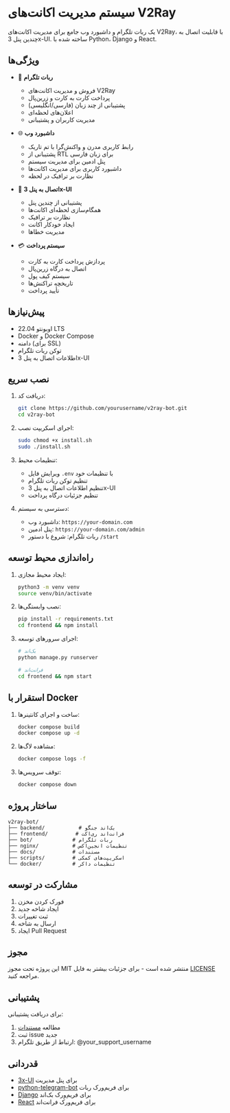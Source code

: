 # سیستم مدیریت اکانت‌های V2Ray

یک ربات تلگرام و داشبورد وب جامع برای مدیریت اکانت‌های V2Ray، با قابلیت اتصال به چندین پنل 3x-UI. ساخته شده با Python، Django و React.

## ویژگی‌ها

- 🤖 **ربات تلگرام**
  - فروش و مدیریت اکانت‌های V2Ray
  - پرداخت کارت به کارت و زرین‌پال
  - پشتیبانی از چند زبان (فارسی/انگلیسی)
  - اعلان‌های لحظه‌ای
  - مدیریت کاربران و پشتیبانی

- 🌐 **داشبورد وب**
  - رابط کاربری مدرن و واکنش‌گرا با تم تاریک
  - پشتیبانی از RTL برای زبان فارسی
  - پنل ادمین برای مدیریت سیستم
  - داشبورد کاربری برای مدیریت اکانت‌ها
  - نظارت بر ترافیک در لحظه

- 🔄 **اتصال به پنل 3x-UI**
  - پشتیبانی از چندین پنل
  - همگام‌سازی لحظه‌ای اکانت‌ها
  - نظارت بر ترافیک
  - ایجاد خودکار اکانت
  - مدیریت خطاها

- 💳 **سیستم پرداخت**
  - پردازش پرداخت کارت به کارت
  - اتصال به درگاه زرین‌پال
  - سیستم کیف پول
  - تاریخچه تراکنش‌ها
  - تأیید پرداخت

## پیش‌نیازها

- اوبونتو 22.04 LTS
- Docker و Docker Compose
- دامنه (برای SSL)
- توکن ربات تلگرام
- اطلاعات اتصال به پنل 3x-UI

## نصب سریع

1. دریافت کد:
   ```bash
   git clone https://github.com/yourusername/v2ray-bot.git
   cd v2ray-bot
   ```

2. اجرای اسکریپت نصب:
   ```bash
   sudo chmod +x install.sh
   sudo ./install.sh
   ```

3. تنظیمات محیط:
   - ویرایش فایل `.env` با تنظیمات خود
   - تنظیم توکن ربات تلگرام
   - تنظیم اطلاعات اتصال به پنل 3x-UI
   - تنظیم جزئیات درگاه پرداخت

4. دسترسی به سیستم:
   - داشبورد وب: `https://your-domain.com`
   - پنل ادمین: `https://your-domain.com/admin`
   - ربات تلگرام: شروع با دستور `/start`

## راه‌اندازی محیط توسعه

1. ایجاد محیط مجازی:
   ```bash
   python3 -m venv venv
   source venv/bin/activate
   ```

2. نصب وابستگی‌ها:
   ```bash
   pip install -r requirements.txt
   cd frontend && npm install
   ```

3. اجرای سرورهای توسعه:
   ```bash
   # بک‌اند
   python manage.py runserver
   
   # فرانت‌اند
   cd frontend && npm start
   ```

## استقرار با Docker

1. ساخت و اجرای کانتینرها:
   ```bash
   docker compose build
   docker compose up -d
   ```

2. مشاهده لاگ‌ها:
   ```bash
   docker compose logs -f
   ```

3. توقف سرویس‌ها:
   ```bash
   docker compose down
   ```

## ساختار پروژه

```
v2ray-bot/
├── backend/           # بک‌اند جنگو
├── frontend/         # فرانت‌اند ری‌اکت
├── bot/             # ربات تلگرام
├── nginx/           # تنظیمات انجین‌اکس
├── docs/            # مستندات
├── scripts/         # اسکریپت‌های کمکی
└── docker/          # تنظیمات داکر
```

## مشارکت در توسعه

1. فورک کردن مخزن
2. ایجاد شاخه جدید
3. ثبت تغییرات
4. ارسال به شاخه
5. ایجاد Pull Request

## مجوز

این پروژه تحت مجوز MIT منتشر شده است - برای جزئیات بیشتر به فایل [LICENSE](LICENSE) مراجعه کنید.

## پشتیبانی

برای دریافت پشتیبانی:
1. مطالعه [مستندات](docs/)
2. ثبت issue جدید
3. ارتباط از طریق تلگرام: @your_support_username

## قدردانی

- [3x-UI](https://github.com/MHSanaei/3x-ui) برای پنل مدیریت
- [python-telegram-bot](https://github.com/python-telegram-bot/python-telegram-bot) برای فریم‌ورک ربات
- [Django](https://www.djangoproject.com/) برای فریم‌ورک بک‌اند
- [React](https://reactjs.org/) برای فریم‌ورک فرانت‌اند 